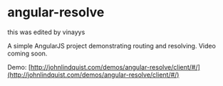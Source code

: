 angular-resolve
===============

this was edited by vinayys

A simple AngularJS project demonstrating routing and resolving. Video coming soon.

Demo: [http://johnlindquist.com/demos/angular-resolve/client/#/](http://johnlindquist.com/demos/angular-resolve/client/#/)
